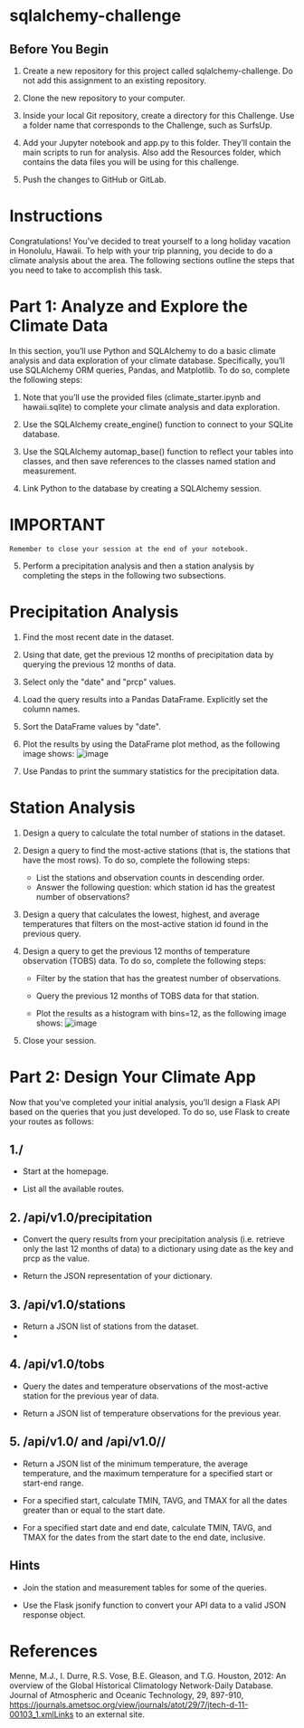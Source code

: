 # sqlalchemy-challenge

## Before You Begin

1. Create a new repository for this project called sqlalchemy-challenge. Do not add this assignment to an existing repository.

2. Clone the new repository to your computer.

3. Inside your local Git repository, create a directory for this Challenge. Use a folder name that corresponds to the Challenge, such as SurfsUp.

4. Add your Jupyter notebook and app.py to this folder. They’ll contain the main scripts to run for analysis. Also add the Resources folder, which contains the data files you will be using for this challenge.

5. Push the changes to GitHub or GitLab.

# Instructions

Congratulations! You've decided to treat yourself to a long holiday vacation in Honolulu, Hawaii. To help with your trip planning, you decide to do a climate analysis about the area. The following sections outline the steps that you need to take to accomplish this task.

# Part 1: Analyze and Explore the Climate Data

In this section, you’ll use Python and SQLAlchemy to do a basic climate analysis and data exploration of your climate database. Specifically, you’ll use SQLAlchemy ORM queries, Pandas, and Matplotlib. To do so, complete the following steps:

1. Note that you’ll use the provided files (climate_starter.ipynb and hawaii.sqlite) to complete your climate analysis and data exploration.

2. Use the SQLAlchemy create_engine() function to connect to your SQLite database.

3. Use the SQLAlchemy automap_base() function to reflect your tables into classes, and then save references to the classes named station and measurement.

4. Link Python to the database by creating a SQLAlchemy session.
   
  # IMPORTANT
    Remember to close your session at the end of your notebook.
5. Perform a precipitation analysis and then a station analysis by completing the steps in the following two subsections.

# Precipitation Analysis

1. Find the most recent date in the dataset.

2. Using that date, get the previous 12 months of precipitation data by querying the previous 12 months of data.

3. Select only the "date" and "prcp" values.

4. Load the query results into a Pandas DataFrame. Explicitly set the column names.

5. Sort the DataFrame values by "date".

6. Plot the results by using the DataFrame plot method, as the following image shows:
   ![image](https://github.com/Devang63/sqlalchemy-challenge/assets/128569122/cbb480bd-4448-4f87-b1f8-89bc7c5fd14a)

7. Use Pandas to print the summary statistics for the precipitation data.

# Station Analysis

1. Design a query to calculate the total number of stations in the dataset.

2. Design a query to find the most-active stations (that is, the stations that have the most rows). To do so, complete the following steps:
   - List the stations and observation counts in descending order.
   - Answer the following question: which station id has the greatest number of observations?
     
3. Design a query that calculates the lowest, highest, and average temperatures that filters on the most-active station id found in the previous query.

4. Design a query to get the previous 12 months of temperature observation (TOBS) data. To do so, complete the following steps:

   - Filter by the station that has the greatest number of observations.

   - Query the previous 12 months of TOBS data for that station.

   - Plot the results as a histogram with bins=12, as the following image shows:
    ![image](https://github.com/Devang63/sqlalchemy-challenge/assets/128569122/9394715b-2557-4e02-802d-def9ce88f5a5)

5. Close your session.

# Part 2: Design Your Climate App

Now that you’ve completed your initial analysis, you’ll design a Flask API based on the queries that you just developed. To do so, use Flask to create your routes as follows:

## 1./

   - Start at the homepage.

   - List all the available routes.

## 2. /api/v1.0/precipitation

   - Convert the query results from your precipitation analysis (i.e. retrieve only the last 12 months of data) to a dictionary using date as the key and prcp as the value.

   - Return the JSON representation of your dictionary.

## 3. /api/v1.0/stations

   - Return a JSON list of stations from the dataset.
   - 
## 4. /api/v1.0/tobs

   - Query the dates and temperature observations of the most-active station for the previous year of data.

   - Return a JSON list of temperature observations for the previous year.

## 5. /api/v1.0/<start> and /api/v1.0/<start>/<end>

   - Return a JSON list of the minimum temperature, the average temperature, and the maximum temperature for a specified start or start-end range.

   - For a specified start, calculate TMIN, TAVG, and TMAX for all the dates greater than or equal to the start date.

   - For a specified start date and end date, calculate TMIN, TAVG, and TMAX for the dates from the start date to the end date, inclusive.

## Hints

   - Join the station and measurement tables for some of the queries.

   - Use the Flask jsonify function to convert your API data to a valid JSON response object.

# References
Menne, M.J., I. Durre, R.S. Vose, B.E. Gleason, and T.G. Houston, 2012: An overview of the Global Historical Climatology Network-Daily Database. Journal of Atmospheric and Oceanic Technology, 29, 897-910, https://journals.ametsoc.org/view/journals/atot/29/7/jtech-d-11-00103_1.xmlLinks to an external site.

